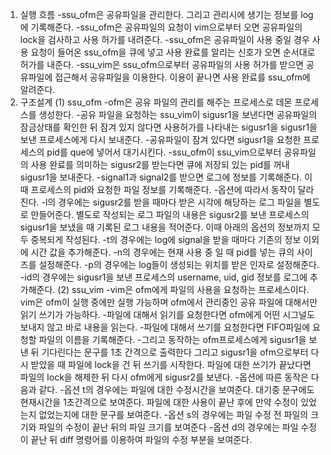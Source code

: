 1) 실행 흐름
-ssu_ofm은 공유파일을 관리한다. 그리고 관리시에 생기는 정보를 log에 기록해준다. 
-ssu_ofm은 공유파일의 요청이 vim으로부터 오면 공유파일의 lock을 검사하고 사용 허가를 내려준다.
-ssu_ofm은 공유파일이 사용 중일 경우 사용 요청이 들어온 ssu_ofm을 큐에 넣고 사용 완료를 알리는 신호가 오면 순서대로 허가를 내준다. 
-ssu_vim은 ssu_ofm으로부터 공유파일의 사용 허가를 받으면 공유파일에 접근해서 공유파일을 이용한다. 이용이 끝나면 사용 완료를 ssu_ofm에 알려준다.
2) 구조설계
(1)	ssu_ofm
-ofm은 공유 파일의 관리를 해주는 프로세스로 데몬 프로세스를 생성한다.
-공유 파일을 요청하는 ssu_vim이 sigusr1을 보낸다면 공유파일의 잠금상태를 확인한 뒤 잠겨 있지 않다면 사용허가를 나타내는 sigusr1을 sigusr1을 보낸 프로세스에게 다시 보내준다.
-공유파일이 잠겨 있다면 sigusr1을 요청한 프로세스의 pid를 que에 넣어서 대기시킨다.
-ssu_ofm이 ssu_vim으로부터 공유파일의 사용 완료를 의미하는 sigusr2를 받는다면 큐에 저장되 있는 pid를 꺼내 sigusr1을 보내준다.
-signal1과 signal2를 받으면 로그에 정보를 기록해준다. 이때 프로세스의 pid와 요청한 파일 정보를 기록해준다.
-옵션에 따라서 동작이 달라진다.
-l의 경우에는 sigusr2를 받을 때마다 받은 시각에 해당하는 로그 파일을 별도로 만들어준다. 별도로 작성되는 로그 파일의 내용은 sigusr2를 보낸 프로세스의 sigusr1을 보냈을 때 기록된 로그 내용을 적어준다. 이때 아래의 옵션의 정보까지 모두 중복되게 작성된다.
-t의 경우에는 log에 signal을 받을 때마다 기존의 정보 이외에 시간 값을 추가해준다.
-n의 경우에는 현재 사용 중 일 때 pid를 넣는 큐의 사이즈를 설정해준다.
-p의 경우에는 log들이 생성되는 위치를 받은 인자로 설정해준다.
-id의 경우에는 sigusr1을 보낸 프로세스의 username, uid, gid 정보를 로그에 추가해준다. 
(2)	ssu_vim
-vim은 ofm에게 파일의 사용을 요청하는 프로세스이다. vim은 ofm이 실행 중에만 실행 가능하며 ofm에서 관리중인 공유 파일에 대해서만 읽기 쓰기가 가능하다.
-파일에 대해서 읽기를 요청한다면 ofm에게 어떤 시그널도 보내지 않고 바로 내용을 읽는다.
-파일에 대해서 쓰기를 요청한다면 FIFO파일에 요청할 파일의 이름을 기록해준다.
-그리고 동작하는 ofm프로세스에게 sigusr1을 보낸 뒤 기다린다는 문구를 1초 간격으로 출력한다 그리고 sigusr1을 ofm으로부터 다시 받았을 때 파일에 lock을 건 뒤 쓰기를 시작한다. 파일에 대한 쓰기가 끝났다면 파일의 lock을 해제한 뒤 다시 ofm에게 sigusr2를 보낸다.
-옵션에 따른 동작은 다음과 같다.
-옵션 t의 경우에는 파일에 대한 수정시간을 보여준다. 대기중 문구에도 현재시간을 1초간격으로 보여준다. 파일에 대한 사용이 끝난 후에 만약 수정이 있었는지 없었는지에 대한 문구를 보여준다.
-옵션 s의 경우에는 파일 수정 전 파일의 크기와 파일의 수정이 끝난 뒤의 파일 크기를 보여준다 
-옵션 d의 경우에는 파일 수정이 끝난 뒤 diff 명령어를 이용하여 파일의 수정 부분을 보여준다.
